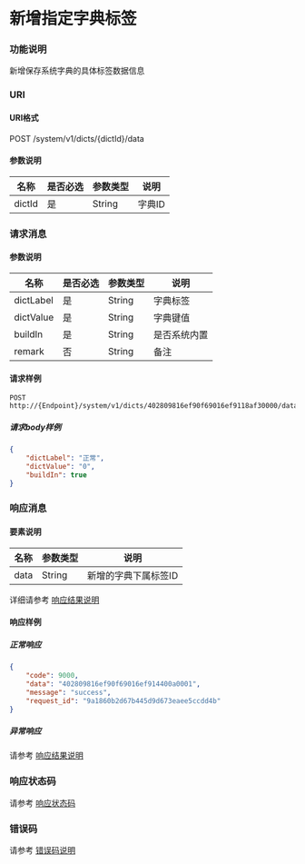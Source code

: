 # 新增指定字典标签

### 功能说明
新增保存系统字典的具体标签数据信息

### URI
#### URI格式  
POST /system/v1/dicts/{dictId}/data

#### 参数说明  
| 名称 | 是否必选 | 参数类型 | 说明 |
| --- | --- | --- | --- |
| dictId | 是 | String | 字典ID |

### 请求消息
#### 参数说明  
| 名称 | 是否必选 | 参数类型 | 说明 |
| --- | --- | --- | --- |
| dictLabel | 是 | String | 字典标签 |
| dictValue | 是 | String | 字典键值 |
| buildIn | 是 | String | 是否系统内置 |
| remark | 否 | String | 备注 |
#### 请求样例  
```
POST http://{Endpoint}/system/v1/dicts/402809816ef90f69016ef9118af30000/data
```
##### 请求body样例
```json
{
	"dictLabel": "正常",
	"dictValue": "0",
	"buildIn": true
}
```
### 响应消息
#### 要素说明
| 名称 | 参数类型 | 说明 |
| --- | --- | --- |
| data | String | 新增的字典下属标签ID |

详细请参考 [响应结果说明](../../../common/response/result.md#要素说明)  

#### 响应样例
##### 正常响应
```json
{
	"code": 9000,
	"data": "402809816ef90f69016ef914400a0001",
	"message": "success",
	"request_id": "9a1860b2d67b445d9d673eaee5ccdd4b"
}
```
##### 异常响应
请参考 [响应结果说明](../../../common/response/result.md#异常响应样例)

### 响应状态码
请参考 [响应状态码](../../../common/response/status.md)

### 错误码
请参考 [错误码说明](../../../common/errorCode/README.md)